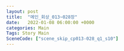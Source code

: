 ```yaml
---
layout: post
title:  "메인_회상_013~028장"
date:   2022-01-08 06:00:00 +0000
categories: Main
Tags: Story Main
SceneCode: ["scene_skip_cp013-028_q1_s10"]
---
```


